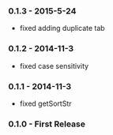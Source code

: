 ### 0.1.3 - 2015-5-24
- fixed adding duplicate tab

### 0.1.2 - 2014-11-3
- fixed case sensitivity

### 0.1.1 - 2014-11-3
- fixed getSortStr

### 0.1.0 - First Release
